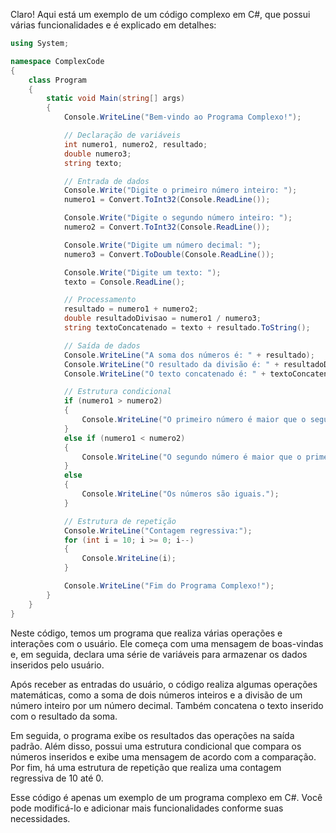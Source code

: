 Claro! Aqui está um exemplo de um código complexo em C#, que possui várias funcionalidades e é explicado em detalhes:

```csharp
using System;

namespace ComplexCode
{
    class Program
    {
        static void Main(string[] args)
        {
            Console.WriteLine("Bem-vindo ao Programa Complexo!");

            // Declaração de variáveis
            int numero1, numero2, resultado;
            double numero3;
            string texto;

            // Entrada de dados
            Console.Write("Digite o primeiro número inteiro: ");
            numero1 = Convert.ToInt32(Console.ReadLine());

            Console.Write("Digite o segundo número inteiro: ");
            numero2 = Convert.ToInt32(Console.ReadLine());

            Console.Write("Digite um número decimal: ");
            numero3 = Convert.ToDouble(Console.ReadLine());

            Console.Write("Digite um texto: ");
            texto = Console.ReadLine();

            // Processamento
            resultado = numero1 + numero2;
            double resultadoDivisao = numero1 / numero3;
            string textoConcatenado = texto + resultado.ToString();

            // Saída de dados
            Console.WriteLine("A soma dos números é: " + resultado);
            Console.WriteLine("O resultado da divisão é: " + resultadoDivisao);
            Console.WriteLine("O texto concatenado é: " + textoConcatenado);

            // Estrutura condicional
            if (numero1 > numero2)
            {
                Console.WriteLine("O primeiro número é maior que o segundo.");
            }
            else if (numero1 < numero2)
            {
                Console.WriteLine("O segundo número é maior que o primeiro.");
            }
            else
            {
                Console.WriteLine("Os números são iguais.");
            }

            // Estrutura de repetição
            Console.WriteLine("Contagem regressiva:");
            for (int i = 10; i >= 0; i--)
            {
                Console.WriteLine(i);
            }

            Console.WriteLine("Fim do Programa Complexo!");
        }
    }
}
```

Neste código, temos um programa que realiza várias operações e interações com o usuário. Ele começa com uma mensagem de boas-vindas e, em seguida, declara uma série de variáveis para armazenar os dados inseridos pelo usuário.

Após receber as entradas do usuário, o código realiza algumas operações matemáticas, como a soma de dois números inteiros e a divisão de um número inteiro por um número decimal. Também concatena o texto inserido com o resultado da soma.

Em seguida, o programa exibe os resultados das operações na saída padrão. Além disso, possui uma estrutura condicional que compara os números inseridos e exibe uma mensagem de acordo com a comparação. Por fim, há uma estrutura de repetição que realiza uma contagem regressiva de 10 até 0.

Esse código é apenas um exemplo de um programa complexo em C#. Você pode modificá-lo e adicionar mais funcionalidades conforme suas necessidades.